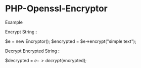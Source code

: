 # PHP-Openssl-Encryptor

Example

Encrypt String :

$e = new Encryptor(); $encrypted = $e->encrypt("simple text");

Decrypt Encrypted String :

$decrypted = $e->decrypt($encrypted);
